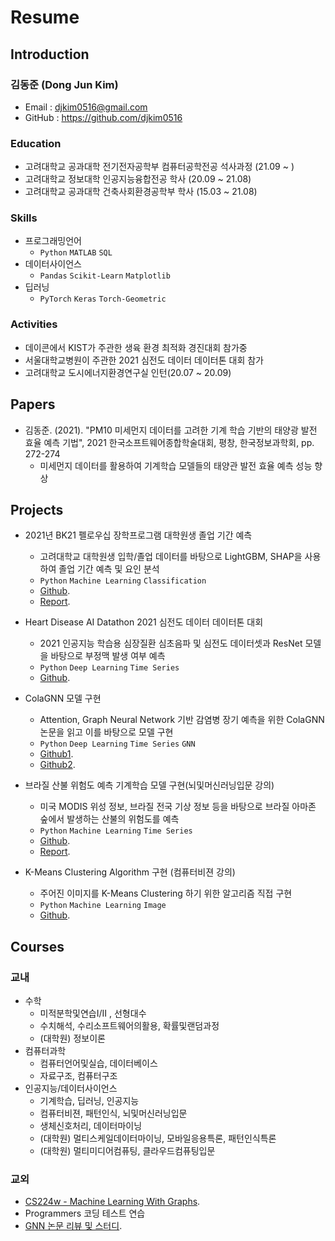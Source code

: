 # Resume

## Introduction
### **김동준 (Dong Jun Kim)**
- Email : djkim0516@gmail.com
- GitHub : https://github.com/djkim0516

### Education

- 고려대학교 공과대학 전기전자공학부 컴퓨터공학전공 석사과정 (21.09 ~ )
- 고려대학교 정보대학 인공지능융합전공 학사 (20.09 ~ 21.08)
- 고려대학교 공과대학 건축사회환경공학부 학사 (15.03 ~ 21.08)

### Skills
- 프로그래밍언어
  - `Python` `MATLAB` `SQL` 
- 데이터사이언스
  - `Pandas` `Scikit-Learn` `Matplotlib`
- 딥러닝
  - `PyTorch` `Keras` `Torch-Geometric`
### Activities
- 데이콘에서 KIST가 주관한 생육 환경 최적화 경진대회 참가중
- 서울대학교병원이 주관한 2021 심전도 데이터 데이터톤 대회 참가
- 고려대학교 도시에너지환경연구실 인턴(20.07 ~ 20.09)
<!-- - 제3공수특전여단 병장 만기 전역(17.05 ~ 19.02) -->

## Papers

<!-- ### Domestic -->
- 김동준. (2021). "PM10 미세먼지 데이터를 고려한 기계 학습 기반의 태양광 발전 효율 예측 기법", 2021 한국소프트웨어종합학술대회, 평창, 한국정보과학회, pp. 272-274
    - 미세먼지 데이터를 활용하여 기계학습 모델들의 태양관 발전 효율 예측 성능 향상
<!-- - **(심사전)** 김동준. (2022).  -->

## Projects
- 2021년 BK21 펠로우십 장학프로그램 대학원생 졸업 기간 예측
    - 고려대학교 대학원생 입학/졸업 데이터를 바탕으로 LightGBM, SHAP을 사용하여 졸업 기간 예측 및 요인 분석
    - `Python` `Machine Learning`  `Classification`
    - [Github](https://github.com/djkim0516/BK21Project_GraduationPrediction).
    - [Report](https://github.com/djkim0516/BK21Project_GraduationPrediction/blob/main/%EC%B5%9C%EC%A2%85%20%EB%B3%B4%EA%B3%A0%EC%84%9C.pdf).
  
- Heart Disease AI Datathon 2021 심전도 데이터 데이터톤 대회
    - 2021 인공지능 학습용 심장질환 심초음파 및 심전도 데이터셋과 ResNet 모델을 바탕으로 부정맥 발생 여부 예측
    - `Python` `Deep Learning`  `Time Series`
    - [Github](https://github.com/djkim0516/ECG-classification-HDAI).

- ColaGNN 모델 구현
    - Attention, Graph Neural Network 기반 감염병 장기 예측을 위한 ColaGNN 논문을 읽고 이를 바탕으로 모델 구현
    - `Python` `Deep Learning` `Time Series` `GNN`
    - [Github1](https://github.com/djkim0516/COLA_GNN).
    - [Github2](https://github.com/djkim0516/Cola_GNN_review).

- 브라질 산불 위험도 예측 기계학습 모델 구현(뇌및머신러닝입문 강의)
    - 미국 MODIS 위성 정보, 브라질 전국 기상 정보 등을 바탕으로 브라질 아마존 숲에서 발생하는 산불의 위험도를 예측
    - `Python` `Machine Learning` `Time Series`
    - [Github](https://github.com/djkim0516/BNCS411_Final_Project).
    - [Report](https://github.com/djkim0516/BNCS411_Final_Project/blob/main/Group12_Final_Report_Forest_Fire_Prediction.pdf).
- K-Means Clustering Algorithm 구현 (컴퓨터비젼 강의)
    - 주어진 이미지를 K-Means Clustering 하기 위한 알고리즘 직접 구현
    - `Python` `Machine Learning`  `Image`
    - [Github](https://github.com/djkim0516/K_means_Clustering).

## Courses
### 교내
- 수학
  - 미적분학및연습I/II , 선형대수
  - 수치해석, 수리소프트웨어의활용, 확률및랜덤과정
  - (대학원) 정보이론
- 컴퓨터과학
  - 컴퓨터언어및실습, 데이터베이스
  - 자료구조, 컴퓨터구조
- 인공지능/데이터사이언스
  - 기계학습, 딥러닝, 인공지능
  - 컴퓨터비젼, 패턴인식, 뇌및머신러닝입문
  - 생체신호처리, 데이터마이닝
  - (대학원) 멀티스케일데이터마이닝, 모바일응용특론, 패턴인식특론
  - (대학원) 멀티미디어컴퓨팅, 클라우드컴퓨팅입문


### 교외
  - [CS224w - Machine Learning With Graphs](http://web.stanford.edu/class/cs224w).
  - Programmers 코딩 테스트 연습
  - [GNN 논문 리뷰 및 스터디](https://github.com/djkim0516?tab=repositories).
